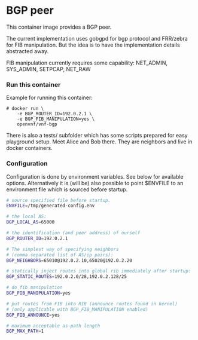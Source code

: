 # BGP peer

This container image provides a BGP peer.

The current implementation uses gobgpd for bgp protocol
and FRR/zebra for FIB manipulation. But the idea is to
have the implementation details abstracted away.

FIB manipulation currently requires some capability:
	NET_ADMIN, SYS_ADMIN, SETPCAP, NET_RAW

### Run this container

Example for running this container:

```
# docker run \
	-e BGP_ROUTER_ID=192.0.2.1 \
	-e BGP_FIB_MANIPULATION=yes \
	openvnf/vnf-bgp
```

There is also a tests/ subfolder which has some scripts 
prepared for easy playground setup. Meet Alice and Bob
there. They are neighbors and live in docker containers.

### Configuration

Configuration is done by environment variables. See below for available options.
Alternatively it is (will be) also possible to point $ENVFILE to an environment file which is sourced before startup.

```sh
# source specified file before startup.
ENVFILE=/tmp/generated-config.env

# the local AS:
BGP_LOCAL_AS=65000

# the identification (and peer address) of ourself
BGP_ROUTER_ID=192.0.2.1

# The simplest way of specifying neighbors
# (comma separated list of AS/ip pairs):
BGP_NEIGHBORS=65010@192.0.2.10,65020@192.0.2.20

# statically inject routes into global rib immediately after startup:
BGP_STATIC_ROUTES=192.0.2.0/28,192.0.2.128/25

# do fib manipulation
BGP_FIB_MANIPULATION=yes

# put routes from FIB into RIB (announce routes found in kernel)
# (only applicable with BGP_FIB_MANIPULATION enabled)
BGP_FIB_ANNOUNCE=yes

# maximum acceptable as-path length
BGP_MAX_PATH=1

